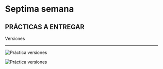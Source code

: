 # Septima semana

## PRÁCTICAS A ENTREGAR

Versiones
***

![Práctica versiones](https://github.com/DevelopSys/clasepmdm/blob/master/practicas/versiones1.png "Práctica versiones")

![Práctica versiones](https://github.com/DevelopSys/clasepmdm/blob/master/practicas/versiones2.png "Práctica versiones")
